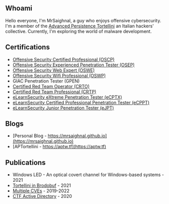## Whoami

Hello everyone, I'm MrSaighnal, a guy who enjoys offensive cybersecurity. I'm a member of the [Advanced Persistence Tortellini](https://aptw.tf/about/) an Italian hackers' collective. Currently, I'm exploring the world of malware development.

## Certifications
- [Offensive Security Certified Professional (OSCP)](https://www.credential.net/5f173095-441e-4102-b09b-295408aa18fa#gs.zygfmr)
- [Offensive Security Experienced Penetration Tester (OSEP)](https://www.credential.net/5b74f675-6917-483b-9df7-e51e080a8140)
- [Offensive Security Web Expert (OSWE)](https://www.credential.net/85578f5d-238c-412d-8edd-f74201d10046) 
- [Offensive Security Wifi Professional (OSWP)](https://www.credential.net/217b86d2-a1bb-460d-a664-d17e5c7539e9)
- GIAC Penetration Tester (GPEN)
- [Certified Red Team Operator (CRTO)](https://eu.badgr.com/public/assertions/B3_s6eelTD6ZKiGbd63D4Q)
- [Certified Red Team Professional (CRTP)](https://www.credential.net/80315b5d-a7bf-47ab-84ac-1495b00fe538)
- [eLearnSecurity eXtreme Penetration Tester (eCPTX)](https://elearnsecurity.com/verify-certificate/)
- [eLearnSecurity Certified Professional Penetration Tester (eCPPT)](https://elearnsecurity.com/verify-certificate/)
- [eLearnSecurity Junior Penetration Tester (eJPT)](https://elearnsecurity.com/verify-certificate/)

## Blogs
- [Personal Blog - https://mrsaighnal.github.io](https://mrsaighnal.github.io)
- [APTortellini - https://aptw.tf](https://aptw.tf)

## Publications
- Windows LED - An optical covert channel for Windows-based systems - 2021
- [Tortellini in Brodobuf](https://aptw.tf/2021/10/27/exploiting-protobuf-webapps.html) - 2021
- [Multiple CVEs](https://cve.mitre.org/) - 2019-2022
- [CTF Active Directory](https://pentestmag.com/product/pentest-active-directory-pentesting/) - 2020
